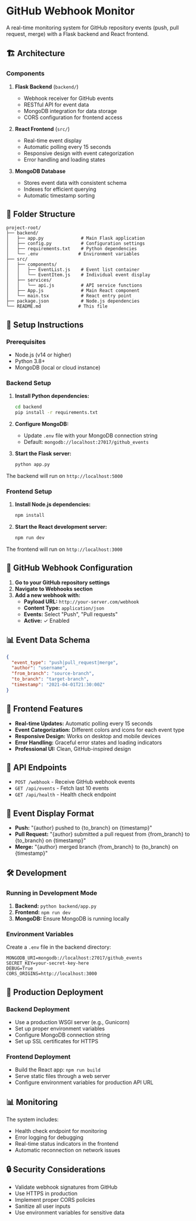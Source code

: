# GitHub Webhook Monitor

A real-time monitoring system for GitHub repository events (push, pull request, merge) with a Flask backend and React frontend.

## 🏗️ Architecture

### Components

1. **Flask Backend** (`backend/`)
   - Webhook receiver for GitHub events
   - RESTful API for event data
   - MongoDB integration for data storage
   - CORS configuration for frontend access

2. **React Frontend** (`src/`)
   - Real-time event display
   - Automatic polling every 15 seconds
   - Responsive design with event categorization
   - Error handling and loading states

3. **MongoDB Database**
   - Stores event data with consistent schema
   - Indexes for efficient querying
   - Automatic timestamp sorting

## 📁 Folder Structure

```
project-root/
├── backend/
│   ├── app.py              # Main Flask application
│   ├── config.py           # Configuration settings
│   ├── requirements.txt    # Python dependencies
│   └── .env               # Environment variables
├── src/
│   ├── components/
│   │   ├── EventList.js    # Event list container
│   │   └── EventItem.js    # Individual event display
│   ├── services/
│   │   └── api.js          # API service functions
│   ├── App.js              # Main React component
│   └── main.tsx            # React entry point
├── package.json            # Node.js dependencies
└── README.md              # This file
```

## 🚀 Setup Instructions

### Prerequisites
- Node.js (v14 or higher)
- Python 3.8+
- MongoDB (local or cloud instance)

### Backend Setup

1. **Install Python dependencies:**
   ```bash
   cd backend
   pip install -r requirements.txt
   ```

2. **Configure MongoDB:**
   - Update `.env` file with your MongoDB connection string
   - Default: `mongodb://localhost:27017/github_events`

3. **Start the Flask server:**
   ```bash
   python app.py
   ```

The backend will run on `http://localhost:5000`

### Frontend Setup

1. **Install Node.js dependencies:**
   ```bash
   npm install
   ```

2. **Start the React development server:**
   ```bash
   npm run dev
   ```

The frontend will run on `http://localhost:3000`

## 🔧 GitHub Webhook Configuration

1. **Go to your GitHub repository settings**
2. **Navigate to Webhooks section**
3. **Add a new webhook with:**
   - **Payload URL:** `http://your-server.com/webhook`
   - **Content Type:** `application/json`
   - **Events:** Select "Push", "Pull requests"
   - **Active:** ✓ Enabled

## 📊 Event Data Schema

```json
{
  "event_type": "push|pull_request|merge",
  "author": "username",
  "from_branch": "source-branch",
  "to_branch": "target-branch",
  "timestamp": "2021-04-01T21:30:00Z"
}
```

## 🎨 Frontend Features

- **Real-time Updates:** Automatic polling every 15 seconds
- **Event Categorization:** Different colors and icons for each event type
- **Responsive Design:** Works on desktop and mobile devices
- **Error Handling:** Graceful error states and loading indicators
- **Professional UI:** Clean, GitHub-inspired design

## 🔌 API Endpoints

- `POST /webhook` - Receive GitHub webhook events
- `GET /api/events` - Fetch last 10 events
- `GET /api/health` - Health check endpoint

## 📝 Event Display Format

- **Push:** "{author} pushed to {to_branch} on {timestamp}"
- **Pull Request:** "{author} submitted a pull request from {from_branch} to {to_branch} on {timestamp}"
- **Merge:** "{author} merged branch {from_branch} to {to_branch} on {timestamp}"

## 🛠️ Development

### Running in Development Mode

1. **Backend:** `python backend/app.py`
2. **Frontend:** `npm run dev`
3. **MongoDB:** Ensure MongoDB is running locally

### Environment Variables

Create a `.env` file in the backend directory:

```env
MONGODB_URI=mongodb://localhost:27017/github_events
SECRET_KEY=your-secret-key-here
DEBUG=True
CORS_ORIGINS=http://localhost:3000
```

## 🚀 Production Deployment

### Backend Deployment
- Use a production WSGI server (e.g., Gunicorn)
- Set up proper environment variables
- Configure MongoDB connection string
- Set up SSL certificates for HTTPS

### Frontend Deployment
- Build the React app: `npm run build`
- Serve static files through a web server
- Configure environment variables for production API URL

## 📊 Monitoring

The system includes:
- Health check endpoint for monitoring
- Error logging for debugging
- Real-time status indicators in the frontend
- Automatic reconnection on network issues

## 🔒 Security Considerations

- Validate webhook signatures from GitHub
- Use HTTPS in production
- Implement proper CORS policies
- Sanitize all user inputs
- Use environment variables for sensitive data